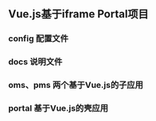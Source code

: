 ## Vue.js基于iframe Portal项目

### config 配置文件

### docs 说明文件

### oms、pms 两个基于Vue.js的子应用

### portal 基于Vue.js的壳应用